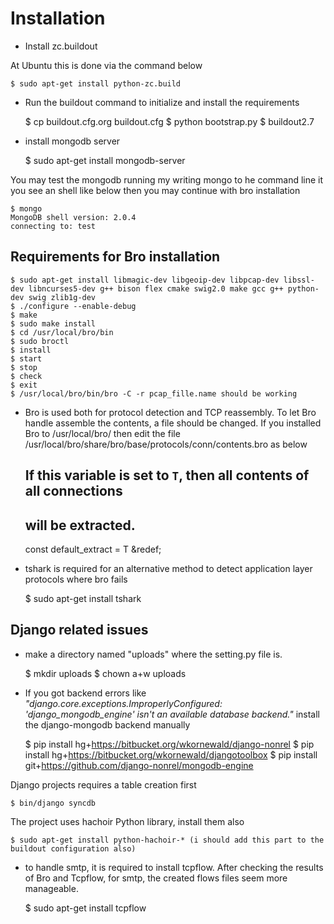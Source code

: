 Installation
============

* Install zc.buildout


At Ubuntu this is done via the command below

	$ sudo apt-get install python-zc.build

* Run the buildout command to initialize and install the requirements

	$ cp buildout.cfg.org buildout.cfg
	$ python bootstrap.py
	$ buildout2.7

* install mongodb server

	$ sudo apt-get install mongodb-server

You may test the mongodb running my writing mongo to he command line
it you see an shell like below then you may continue with bro installation

	$ mongo
	MongoDB shell version: 2.0.4
	connecting to: test

Requirements for Bro installation
---------------------------------

	$ sudo apt-get install libmagic-dev libgeoip-dev libpcap-dev libssl-dev libncurses5-dev g++ bison flex cmake swig2.0 make gcc g++ python-dev swig zlib1g-dev
	$ ./configure --enable-debug
	$ make
	$ sudo make install
	$ cd /usr/local/bro/bin
	$ sudo broctl
	$ install
	$ start
	$ stop
	$ check
	$ exit
	$ /usr/local/bro/bin/bro -C -r pcap_fille.name should be working


* Bro is used both for protocol detection and TCP reassembly. To let Bro handle assemble the contents, a file should be changed. If you installed Bro to /usr/local/bro/ then edit the file /usr/local/bro/share/bro/base/protocols/conn/contents.bro as below

	## If this variable is set to ``T``, then all contents of all connections
	## will be  extracted.
	const default_extract = T &redef;

* tshark is required for an alternative method to detect application layer protocols where bro fails

	$ sudo apt-get install tshark

Django related issues
---------------------

* make a directory named "uploads" where the setting.py file is. 

	$ mkdir uploads
	$ chown a+w uploads

* If you got backend errors like *"django.core.exceptions.ImproperlyConfigured: 'django_mongodb_engine' isn't an available database backend."*
install the django-mongodb backend manually

	$ pip install hg+https://bitbucket.org/wkornewald/django-nonrel
	$ pip install hg+https://bitbucket.org/wkornewald/djangotoolbox
	$ pip install git+https://github.com/django-nonrel/mongodb-engine

Django projects requires a table creation first

	$ bin/django syncdb

The project uses hachoir Python library, install them also

	$ sudo apt-get install python-hachoir-* (i should add this part to the buildout configuration also)

* to handle smtp, it is required to install tcpflow. After checking the results of Bro and Tcpflow, for smtp, the created flows files seem more manageable.

	$ sudo apt-get install tcpflow
